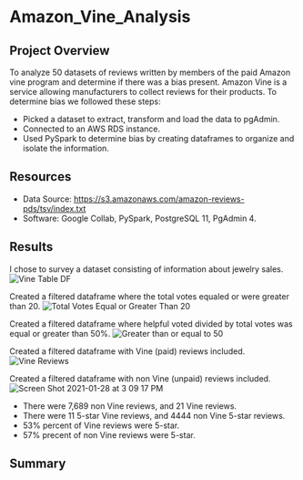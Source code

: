 # Amazon_Vine_Analysis

## Project Overview
To analyze 50 datasets of reviews written by members of the paid Amazon vine program and determine if there was a bias present. Amazon Vine is a service allowing manufacturers to collect reviews for their products. To determine bias we followed these steps:

- Picked a dataset to extract, transform and load the data to pgAdmin.
- Connected to an AWS RDS instance.
- Used PySpark to determine bias by creating dataframes to organize and isolate the information. 

## Resources
- Data Source: https://s3.amazonaws.com/amazon-reviews-pds/tsv/index.txt
- Software: Google Collab, PySpark, PostgreSQL 11, PgAdmin 4. 

## Results 
I chose to survey a dataset consisting of information about jewelry sales. 
![Vine Table DF](https://user-images.githubusercontent.com/71476009/106196631-46b1ec00-6177-11eb-9690-c460cb1e4dde.png)

Created a filtered dataframe where the total votes equaled or were greater than 20. 
![Total Votes Equal or Greater Than 20](https://user-images.githubusercontent.com/71476009/106198791-19b30880-617a-11eb-8e38-c7841cfc5f3a.png)

Created a filtered dataframe where helpful voted divided by total votes was equal or greater than 50%. 
![Greater than or equal to 50](https://user-images.githubusercontent.com/71476009/106199030-6f87b080-617a-11eb-9561-9727685e4f53.png)

Created a filtered dataframe with Vine (paid) reviews included. 
![Vine Reviews](https://user-images.githubusercontent.com/71476009/106199210-bc6b8700-617a-11eb-9c23-8ac067b1e7f1.png)

Created a filtered dataframe with non Vine (unpaid) reviews included. 
![Screen Shot 2021-01-28 at 3 09 17 PM](https://user-images.githubusercontent.com/71476009/106199269-cf7e5700-617a-11eb-867b-aeae88d0eb25.png)

- There were 7,689 non Vine reviews, and 21 Vine reviews. 
- There were 11 5-star Vine reviews, and 4444 non Vine 5-star reviews. 
- 53% percent of Vine reviews were 5-star.
- 57% precent of non Vine reviews were 5-star. 


## Summary

